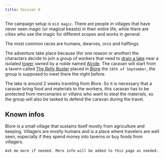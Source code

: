 ```yaml
---
title: Session 0
---
```


The campaign setup is `mid magic`. There are people in villages that have never seen magic (or magical beasts) in their entire life, while there are cities who use the magic for different scopes and works in general.

The most common races are humans, dwarves, orcs and halflings.

The adventure take place because (for one reason or another) the characters decide to join a group of workers that need to [drain a lake](/procedures/drain-a-lake) near a isolated [tower](/places/tower) owned by a noble named [Alcide](/npc/alcide). The caravan will start from a tavern called [The Belly Buster](/places/the-belly-buster) placed in [Blore](/places/blore) the `18th of September`, the group is supposed to meet there the night before.

The lake is around 2 weeks traveling from Blore. So it is necessary that a caravan bring food and materials to the workers, this caravan has to be protected from mercenaries or villains who want to steal the materials, so the group will also be tasked to defend the caravan during the travel.

## Known infos

Blore is a small village that sustains itself mostly from agriculture and keeping. Villagers are mostly humans and is a place where travelers are well seen, especially if they spend money into taverns or buy foods from villagers.

`Ask me more if needed. More info will be added to this page as needed.`
